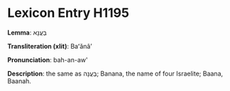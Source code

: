 # Lexicon Entry H1195

**Lemma**: בַּעֲנָא

**Transliteration (xlit)**: Baʻănâʼ

**Pronunciation**: bah-an-aw'

**Description**:
the same as בַּעֲנָה; Banana, the name of four Israelite; Baana, Baanah.
